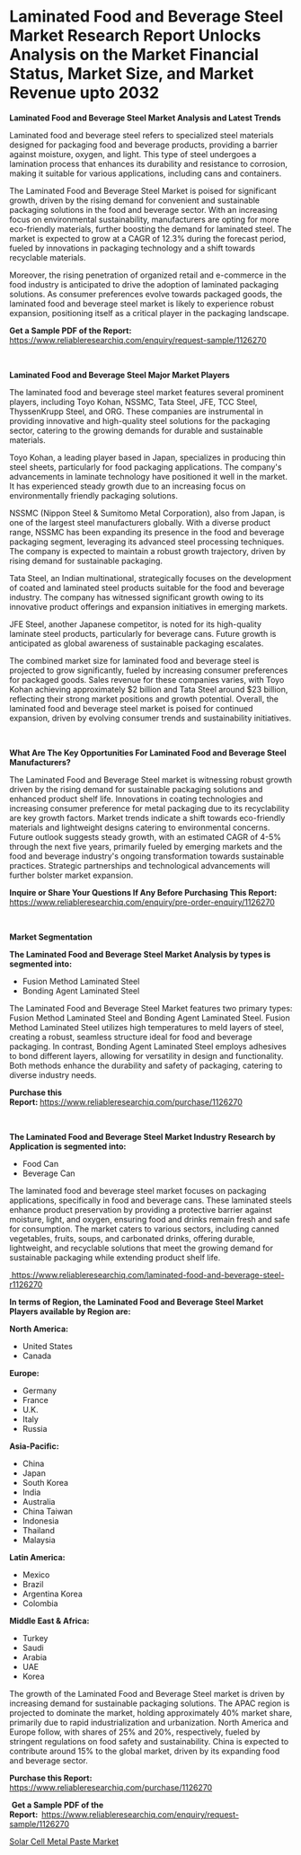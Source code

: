 <p><h1>Laminated Food and Beverage Steel Market Research Report Unlocks Analysis on the Market Financial Status, Market Size, and Market Revenue upto 2032</h1></p><p><strong>Laminated Food and Beverage Steel Market Analysis and Latest Trends</strong></p>
<p><p>Laminated food and beverage steel refers to specialized steel materials designed for packaging food and beverage products, providing a barrier against moisture, oxygen, and light. This type of steel undergoes a lamination process that enhances its durability and resistance to corrosion, making it suitable for various applications, including cans and containers. </p><p>The Laminated Food and Beverage Steel Market is poised for significant growth, driven by the rising demand for convenient and sustainable packaging solutions in the food and beverage sector. With an increasing focus on environmental sustainability, manufacturers are opting for more eco-friendly materials, further boosting the demand for laminated steel. The market is expected to grow at a CAGR of 12.3% during the forecast period, fueled by innovations in packaging technology and a shift towards recyclable materials.</p><p>Moreover, the rising penetration of organized retail and e-commerce in the food industry is anticipated to drive the adoption of laminated packaging solutions. As consumer preferences evolve towards packaged goods, the laminated food and beverage steel market is likely to experience robust expansion, positioning itself as a critical player in the packaging landscape.</p></p>
<p><strong>Get a Sample PDF of the Report:&nbsp;</strong> <a href="https://www.reliableresearchiq.com/enquiry/request-sample/1126270?utm_campaign=1087&utm_medium=2&utm_source=Github&utm_content=ia&utm_term=05022025&utm_id=laminated-food-and-beverage-steel">https://www.reliableresearchiq.com/enquiry/request-sample/1126270</a></p>
<p>&nbsp;</p>
<p><strong>Laminated Food and Beverage Steel Major Market Players</strong></p>
<p><p>The laminated food and beverage steel market features several prominent players, including Toyo Kohan, NSSMC, Tata Steel, JFE, TCC Steel, ThyssenKrupp Steel, and ORG. These companies are instrumental in providing innovative and high-quality steel solutions for the packaging sector, catering to the growing demands for durable and sustainable materials.</p><p>Toyo Kohan, a leading player based in Japan, specializes in producing thin steel sheets, particularly for food packaging applications. The company's advancements in laminate technology have positioned it well in the market. It has experienced steady growth due to an increasing focus on environmentally friendly packaging solutions.</p><p>NSSMC (Nippon Steel & Sumitomo Metal Corporation), also from Japan, is one of the largest steel manufacturers globally. With a diverse product range, NSSMC has been expanding its presence in the food and beverage packaging segment, leveraging its advanced steel processing techniques. The company is expected to maintain a robust growth trajectory, driven by rising demand for sustainable packaging.</p><p>Tata Steel, an Indian multinational, strategically focuses on the development of coated and laminated steel products suitable for the food and beverage industry. The company has witnessed significant growth owing to its innovative product offerings and expansion initiatives in emerging markets.</p><p>JFE Steel, another Japanese competitor, is noted for its high-quality laminate steel products, particularly for beverage cans. Future growth is anticipated as global awareness of sustainable packaging escalates.</p><p>The combined market size for laminated food and beverage steel is projected to grow significantly, fueled by increasing consumer preferences for packaged goods. Sales revenue for these companies varies, with Toyo Kohan achieving approximately $2 billion and Tata Steel around $23 billion, reflecting their strong market positions and growth potential. Overall, the laminated food and beverage steel market is poised for continued expansion, driven by evolving consumer trends and sustainability initiatives.</p></p>
<p>&nbsp;</p>
<p><strong>What Are The Key Opportunities For Laminated Food and Beverage Steel Manufacturers?</strong></p>
<p><p>The Laminated Food and Beverage Steel market is witnessing robust growth driven by the rising demand for sustainable packaging solutions and enhanced product shelf life. Innovations in coating technologies and increasing consumer preference for metal packaging due to its recyclability are key growth factors. Market trends indicate a shift towards eco-friendly materials and lightweight designs catering to environmental concerns. Future outlook suggests steady growth, with an estimated CAGR of 4-5% through the next five years, primarily fueled by emerging markets and the food and beverage industry's ongoing transformation towards sustainable practices. Strategic partnerships and technological advancements will further bolster market expansion.</p></p>
<p><strong>Inquire or Share Your Questions If Any Before Purchasing This Report:</strong> <a href="https://www.reliableresearchiq.com/enquiry/pre-order-enquiry/1126270?utm_campaign=1087&utm_medium=2&utm_source=Github&utm_content=ia&utm_term=05022025&utm_id=laminated-food-and-beverage-steel">https://www.reliableresearchiq.com/enquiry/pre-order-enquiry/1126270</a></p>
<p>&nbsp;</p>
<p><strong>Market Segmentation</strong></p>
<p><strong>The Laminated Food and Beverage Steel Market Analysis by types is segmented into:</strong></p>
<p><ul><li>Fusion Method Laminated Steel</li><li>Bonding Agent Laminated Steel</li></ul></p>
<p><p>The Laminated Food and Beverage Steel Market features two primary types: Fusion Method Laminated Steel and Bonding Agent Laminated Steel. Fusion Method Laminated Steel utilizes high temperatures to meld layers of steel, creating a robust, seamless structure ideal for food and beverage packaging. In contrast, Bonding Agent Laminated Steel employs adhesives to bond different layers, allowing for versatility in design and functionality. Both methods enhance the durability and safety of packaging, catering to diverse industry needs.</p></p>
<p><strong>Purchase this Report:&nbsp;</strong><a href="https://www.reliableresearchiq.com/purchase/1126270?utm_campaign=1087&utm_medium=2&utm_source=Github&utm_content=ia&utm_term=05022025&utm_id=laminated-food-and-beverage-steel">https://www.reliableresearchiq.com/purchase/1126270</a></p>
<p>&nbsp;</p>
<p><strong>The Laminated Food and Beverage Steel Market Industry Research by Application is segmented into:</strong></p>
<p><ul><li>Food Can</li><li>Beverage Can</li></ul></p>
<p><p>The laminated food and beverage steel market focuses on packaging applications, specifically in food and beverage cans. These laminated steels enhance product preservation by providing a protective barrier against moisture, light, and oxygen, ensuring food and drinks remain fresh and safe for consumption. The market caters to various sectors, including canned vegetables, fruits, soups, and carbonated drinks, offering durable, lightweight, and recyclable solutions that meet the growing demand for sustainable packaging while extending product shelf life.</p></p>
<p><a href="https://www.reliableresearchiq.com/laminated-food-and-beverage-steel-r1126270?utm_campaign=1087&utm_medium=2&utm_source=Github&utm_content=ia&utm_term=05022025&utm_id=laminated-food-and-beverage-steel">&nbsp;https://www.reliableresearchiq.com/laminated-food-and-beverage-steel-r1126270</a></p>
<p><strong>In terms of Region, the Laminated Food and Beverage Steel Market Players available by Region are:</strong></p>
<p>
    <p> <strong> North America: </strong>
        <ul>
            <li>United States</li>
            <li>Canada</li>
        </ul>
        </p> 
    <p> <strong> Europe: </strong>
        <ul>
            <li>Germany</li>
            <li>France</li>
            <li>U.K.</li>
            <li>Italy</li>
            <li>Russia</li>
        </ul>
        </p> 
    <p> <strong> Asia-Pacific: </strong>
        <ul>
            <li>China</li>
            <li>Japan</li>
            <li>South Korea</li>
            <li>India</li>
            <li>Australia</li>
            <li>China Taiwan</li>
            <li>Indonesia</li>
            <li>Thailand</li>
            <li>Malaysia</li>
        </ul>
        </p> 
    <p> <strong> Latin America: </strong>
        <ul>
            <li>Mexico</li>
            <li>Brazil</li>
            <li>Argentina Korea</li>
            <li>Colombia</li>
        </ul>
        </p> 
    <p> <strong> Middle East & Africa: </strong>
        <ul>
            <li>Turkey</li>
            <li>Saudi</li>
            <li>Arabia</li>
            <li>UAE</li>
            <li>Korea</li>
        </ul>
    </p>
    </p>
<p><p>The growth of the Laminated Food and Beverage Steel market is driven by increasing demand for sustainable packaging solutions. The APAC region is projected to dominate the market, holding approximately 40% market share, primarily due to rapid industrialization and urbanization. North America and Europe follow, with shares of 25% and 20%, respectively, fueled by stringent regulations on food safety and sustainability. China is expected to contribute around 15% to the global market, driven by its expanding food and beverage sector.</p></p>
<p><strong>Purchase this Report: </strong><a href="https://www.reliableresearchiq.com/purchase/1126270?utm_campaign=1087&utm_medium=2&utm_source=Github&utm_content=ia&utm_term=05022025&utm_id=laminated-food-and-beverage-steel">https://www.reliableresearchiq.com/purchase/1126270</a></p>
<p>&nbsp;<strong>Get a Sample PDF of the Report:&nbsp;&nbsp;</strong><a href="https://www.reliableresearchiq.com/enquiry/request-sample/1126270?utm_campaign=1087&utm_medium=2&utm_source=Github&utm_content=ia&utm_term=05022025&utm_id=laminated-food-and-beverage-steel">https://www.reliableresearchiq.com/enquiry/request-sample/1126270</a></p>
<p><strong></strong></p>
<p><p><a href="https://github.com/rrapajecundi/Market-Research-Report-List-1/blob/main/solar-cell-metal-paste-market.md?utm_campaign=1087&utm_medium=2&utm_source=Github&utm_content=ia&utm_term=05022025&utm_id=laminated-food-and-beverage-steel">Solar Cell Metal Paste Market</a></p></p>